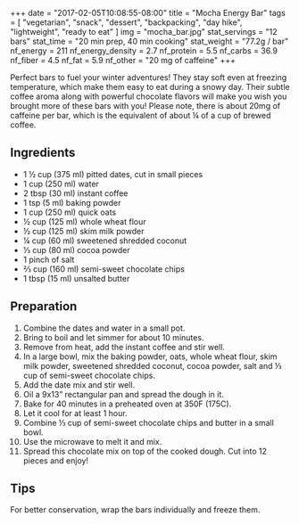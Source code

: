 +++
date = "2017-02-05T10:08:55-08:00"
title = "Mocha Energy Bar"
tags = [ "vegetarian", "snack", "dessert", "backpacking", "day hike", "lightweight", "ready to eat" ]
img = "mocha_bar.jpg"
stat_servings = "12 bars"
stat_time = "20 min prep, 40 min cooking"
stat_weight = "77.2g / bar"
nf_energy = 211
nf_energy_density = 2.7
nf_protein = 5.5
nf_carbs = 36.9
nf_fiber = 4.5
nf_fat = 5.9
nf_other = "20 mg of caffeine"
+++

Perfect bars to fuel your winter adventures! They stay soft even at freezing temperature, which make them easy to eat during a snowy day. Their subtle coffee aroma along with powerful chocolate flavors will make you wish you brought more of these bars with you! Please note, there is about 20mg of caffeine per bar, which is the equivalent of about ¼ of a cup of brewed coffee.

## Ingredients
- 1 ½ cup (375 ml) pitted dates, cut in small pieces
- 1 cup (250 ml) water
- 2 tbsp (30 ml) instant coffee
- 1 tsp (5 ml) baking powder
- 1 cup (250 ml) quick oats
- ½  cup (125 ml) whole wheat flour
- ½  cup (125 ml) skim milk powder
- ¼ cup (60 ml) sweetened shredded coconut
- ⅓ cup (80 ml) cocoa powder
- 1 pinch of salt
- ⅔ cup (160 ml) semi-sweet chocolate chips
- 1 tbsp (15 ml) unsalted butter

## Preparation

1. Combine the dates and water in a small pot.
1. Bring to boil and let simmer for about 10 minutes.
1. Remove from heat, add the instant coffee and stir well.
1. In a large bowl, mix the baking powder, oats, whole wheat flour, skim milk powder, sweetened shredded coconut, cocoa powder, salt and ⅓ cup of semi-sweet chocolate chips.
1. Add the date mix and stir well. 
1. Oil a 9x13” rectangular pan and spread the dough in it.
1. Bake for 40 minutes in a preheated oven at 350F (175C).
1. Let it cool for at least 1 hour. 
1. Combine ⅓ cup of semi-sweet chocolate chips and butter in a small bowl.
1. Use the microwave to melt it and mix.
1. Spread this chocolate mix on top of the cooked dough. Cut into 12 pieces and enjoy!

## Tips

For better conservation, wrap the bars individually and freeze them. 
